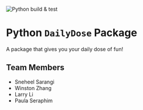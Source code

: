 ![Python build & test](https://github.com/software-students-fall2022/python-package-exercise-project-3-team-14/actions/workflows/python-package.yml/badge.svg)

# Python `DailyDose` Package

A package that gives you your daily dose of fun!

## Team Members
* Sneheel Sarangi
* Winston Zhang
* Larry Li
* Paula Seraphim
